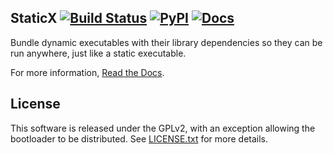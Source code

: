 StaticX
[![Build Status](https://github.com/JonathonReinhart/staticx/actions/workflows/build-test.yml/badge.svg)](https://github.com/JonathonReinhart/staticx/actions/workflows/build-test.yml)
[![PyPI](https://img.shields.io/pypi/v/staticx.svg)](https://pypi.python.org/pypi/staticx)
[![Docs](https://readthedocs.org/projects/staticx/badge/?version=latest)](https://staticx.readthedocs.io/)
-----

Bundle dynamic executables with their library dependencies so they can be run
anywhere, just like a static executable.

For more information, [Read the Docs](https://staticx.readthedocs.io/).

## License
This software is released under the GPLv2, with an exception allowing the
bootloader to be distributed. See [LICENSE.txt](LICENSE.txt) for more details.
